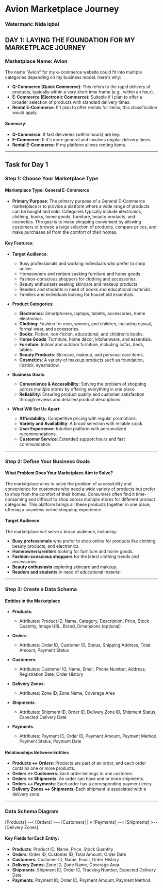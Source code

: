 # Avion Marketplace Journey

### Watermark: Nida Iqbal

## DAY 1: LAYING THE FOUNDATION FOR MY MARKETPLACE JOURNEY

### Marketplace Name: Avion

The name "Avion" for my e-commerce website could fit into multiple categories depending on my business model. Here's why:

- **Q-Commerce (Quick Commerce)**: This refers to the rapid delivery of products, typically within a very short time frame (e.g., within an hour).
- **E-Commerce (Electronic Commerce)**: Suitable if I plan to offer a broader selection of products with standard delivery times.
- **Rental E-Commerce**: If I plan to offer rentals for items, this classification would apply.

#### Summary:

- **Q-Commerce**: If fast deliveries (within hours) are key.
- **E-Commerce**: If it's more general and involves regular delivery times.
- **Rental E-Commerce**: If my platform allows renting items.

---

## Task for Day 1

### Step 1: Choose Your Marketplace Type

#### Marketplace Type: General E-Commerce

- **Primary Purpose**: The primary purpose of a General E-Commerce marketplace is to provide a platform where a wide range of products can be bought and sold. Categories typically include electronics, clothing, books, home goods, furniture, beauty products, and cosmetics. The goal is to make shopping convenient by allowing customers to browse a large selection of products, compare prices, and make purchases all from the comfort of their homes.

#### Key Features:

- **Target Audience**: 
  - Busy professionals and working individuals who prefer to shop online.
  - Homeowners and renters seeking furniture and home goods.
  - Fashion-conscious shoppers for clothing and accessories.
  - Beauty enthusiasts seeking skincare and makeup products.
  - Readers and students in need of books and educational materials.
  - Families and individuals looking for household essentials.

- **Product Categories**:
  - **Electronics**: Smartphones, laptops, tablets, accessories, home electronics.
  - **Clothing**: Fashion for men, women, and children, including casual, formal wear, and accessories.
  - **Books**: Fiction, non-fiction, educational, and children's books.
  - **Home Goods**: Furniture, home décor, kitchenware, and essentials.
  - **Furniture**: Indoor and outdoor furniture, including sofas, beds, tables.
  - **Beauty Products**: Skincare, makeup, and personal care items.
  - **Cosmetics**: A variety of makeup products such as foundation, lipstick, eyeshadow.

- **Business Goals**:
  - **Convenience & Accessibility**: Solving the problem of shopping across multiple stores by offering everything in one place.
  - **Reliability**: Ensuring product quality and customer satisfaction through reviews and detailed product descriptions.

- **What Will Set Us Apart**:
  - **Affordability**: Competitive pricing with regular promotions.
  - **Variety and Availability**: A broad selection with reliable stock.
  - **User Experience**: Intuitive platform with personalized recommendations.
  - **Customer Service**: Extended support hours and fast communication.

---

### Step 2: Define Your Business Goals

#### What Problem Does Your Marketplace Aim to Solve?

The marketplace aims to solve the problem of accessibility and convenience for customers who need a wide variety of products but prefer to shop from the comfort of their homes. Consumers often find it time-consuming and difficult to shop across multiple stores for different product categories. This platform brings all these products together in one place, offering a seamless online shopping experience.

#### Target Audience

The marketplace will serve a broad audience, including:

- **Busy professionals** who prefer to shop online for products like clothing, beauty products, and electronics.
- **Homeowners/renters** looking for furniture and home goods.
- **Fashion-conscious shoppers** for the latest clothing trends and accessories.
- **Beauty enthusiasts** exploring skincare and makeup.
- **Readers and students** in need of educational material.

---

### Step 3: Create a Data Schema

#### Entities in the Marketplace

- **Products**:
  - Attributes: Product ID, Name, Category, Description, Price, Stock Quantity, Image URL, Brand, Dimensions (optional)
  
- **Orders**:
  - Attributes: Order ID, Customer ID, Status, Shipping Address, Total Amount, Payment Status
  
- **Customers**:
  - Attributes: Customer ID, Name, Email, Phone Number, Address, Registration Date, Order History
  
- **Delivery Zones**:
  - Attributes: Zone ID, Zone Name, Coverage Area
  
- **Shipments**:
  - Attributes: Shipment ID, Order ID, Delivery Zone ID, Shipment Status, Expected Delivery Date
  
- **Payments**:
  - Attributes: Payment ID, Order ID, Payment Amount, Payment Method, Payment Status, Payment Date

#### Relationships Between Entities

- **Products ↔ Orders**: Products are part of an order, and each order contains one or more products.
- **Orders ↔ Customers**: Each order belongs to one customer.
- **Orders ↔ Shipments**: An order can have one or more shipments.
- **Orders ↔ Payments**: Each order has a corresponding payment entry.
- **Delivery Zones ↔ Shipments**: Each shipment is associated with a delivery zone.

---

### Data Schema Diagram

[Products] --< [Orders] >-- [Customers] | v [Payments] --< [Shipments] >-- [Delivery Zones]


#### Key Fields for Each Entity:

- **Products**: Product ID, Name, Price, Stock Quantity
- **Orders**: Order ID, Customer ID, Total Amount, Order Date
- **Customers**: Customer ID, Name, Email, Order History
- **Delivery Zones**: Zone ID, Zone Name, Coverage Area
- **Shipments**: Shipment ID, Order ID, Tracking Number, Expected Delivery Date
- **Payments**: Payment ID, Order ID, Payment Amount, Payment Method
